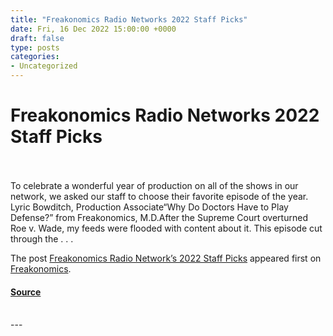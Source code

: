 ```yaml
---
title: "Freakonomics Radio Networks 2022 Staff Picks"
date: Fri, 16 Dec 2022 15:00:00 +0000
draft: false
type: posts
categories: 
- Uncategorized
---
```

# Freakonomics Radio Networks 2022 Staff Picks

<br/>

<br/>
To celebrate a wonderful year of production on all of the shows in our network, we asked our staff to choose their favorite episode of the year. Lyric Bowditch, Production Associate“Why Do Doctors Have to Play Defense?” from Freakonomics, M.D.After the Supreme Court overturned Roe v. Wade, my feeds were flooded with content about it. This episode cut through the . . .

The post [Freakonomics Radio Network’s 2022 Staff Picks](https://freakonomics.com/2022/12/freakonomics-radio-networks-2022-staff-picks/) appeared first on [Freakonomics](https://freakonomics.com).

#### [Source](https://freakonomics.com/2022/12/freakonomics-radio-networks-2022-staff-picks/)

<br/>
---
